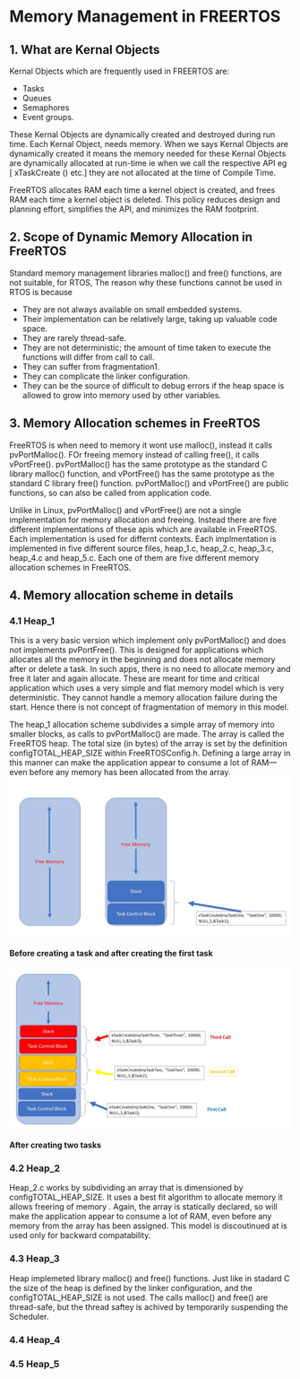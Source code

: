 # Memory Management in FREERTOS
## 1. What are Kernal Objects
Kernal Objects which are frequently used in FREERTOS are:
* Tasks
* Queues
* Semaphores
* Event groups.  

These Kernal Objects are dynamically created and destroyed during run time.  Each Kernal Object,  needs memory. When we says Kernal Objects are dynamically created it means the memory needed for these Kernal Objects are dynamically allocated at run-time ie when we call the respective API eg [ xTaskCreate () etc.] they are not allocated at the time of Compile Time.

FreeRTOS allocates RAM each time a kernel object is created, and frees RAM each time a kernel object is deleted.  This policy reduces design and planning effort, simplifies the API, and minimizes the RAM footprint. 

## 2. Scope of Dynamic Memory Allocation in FreeRTOS
Standard memory management libraries  malloc() and free() functions, are not suitable, for RTOS,
The reason why these functions cannot be used in RTOS is because
* They are not always available on small embedded systems. 
* Their implementation can be relatively large, taking up valuable code space. 
* They are rarely thread-safe. 
* They are not deterministic; the amount of time taken to execute the functions will differ from call to call. 
* They can suffer from fragmentation1.   
* They can complicate the linker configuration. 
* They can be the source of difficult to debug errors if the heap space is allowed to grow into memory used by other variables.  

## 3. Memory Allocation schemes in FreeRTOS
FreeRTOS is when need to  memory it wont use malloc(), instead it calls pvPortMalloc().  FOr freeing memory instead of calling free(), it calls vPortFree().  pvPortMalloc() has the same prototype as the standard C library malloc() function, and vPortFree() has the same prototype as the standard C library free() function. 
pvPortMalloc() and vPortFree() are public functions, so can also be called from application code. 

Unlike in Linux,  pvPortMalloc() and vPortFree() are not a single implementation for memory allocation and freeing.  Instead there are five different implementations of these apis which are available in FreeRTOS. Each implementation is used for differnt contexts. Each implmentation is implemented in five different source files, heap_1.c, heap_2.c, heap_3.c, heap_4.c and heap_5.c. Each one of them are five different  memory allocation schemes in FreeRTOS.

## 4. Memory allocation scheme in details
### 4.1 Heap_1
This is a very basic version which implement only pvPortMalloc() and does not implements pvPortFree(). This is designed for applications which allocates all the memory in the beginning and does not allocate memory after or delete a task. In such apps, there  is no need to allocate memory and free it later and again allocate. These are meant for time and  critical application which uses a very simple and flat memory model which is very deterministic. They cannot handle a memory allocation failure during the start.  Hence there is not concept of fragmentation of memory in this model. 

The heap_1 allocation scheme subdivides a simple array of memory into smaller blocks, as calls to pvPortMalloc() are made.  The array is called the FreeRTOS heap.   The total size (in bytes) of the array is set by the definition configTOTAL_HEAP_SIZE within FreeRTOSConfig.h.  Defining a large array in this manner can make the application appear to consume a lot of RAM—even before any memory has been allocated from the array. 
![alt text](https://github.com/girishsukukumar/FreeRTOSexamples/blob/master/MemoryManagement/heap_1_1.jpg
 "Logo Title Text 1")
 #### Before creating a task and after creating the first task
 ![alt text](https://github.com/girishsukukumar/FreeRTOSexamples/blob/master/MemoryManagement/heap_1_2.jpg
 "Logo Title Text 1")
 #### After creating two tasks

### 4.2 Heap_2
Heap_2.c works by subdividing an array that is dimensioned by configTOTAL_HEAP_SIZE.  It uses a best fit algorithm to allocate memory it allows freering of memory .  Again, the array is statically declared, so will make the application appear to consume a lot of RAM, even before any memory from the array has been assigned. This model is discoutinued at is used only for backward compatability. 

### 4.3 Heap_3
Heap implemeted  library malloc() and free() functions. Just like in stadard C  the size of the heap is defined by the linker configuration, and the configTOTAL_HEAP_SIZE is not used.
The calls malloc() and free() are thread-safe, but the thread saftey is achived by temporarily suspending the Scheduler.  
### 4.4 Heap_4
### 4.5 Heap_5




